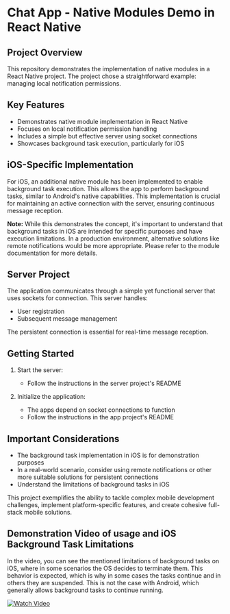 # Chat App - Native Modules Demo in React Native

## Project Overview

This repository demonstrates the implementation of native modules in a React Native project. The project chose a straightforward example: managing local notification permissions.

## Key Features

- Demonstrates native module implementation in React Native
- Focuses on local notification permission handling
- Includes a simple but effective server using socket connections
- Showcases background task execution, particularly for iOS

## iOS-Specific Implementation

For iOS, an additional native module has been implemented to enable background task execution. This allows the app to perform background tasks, similar to Android's native capabilities. This implementation is crucial for maintaining an active connection with the server, ensuring continuous message reception.

**Note:** While this demonstrates the concept, it's important to understand that background tasks in iOS are intended for specific purposes and have execution limitations. In a production environment, alternative solutions like remote notifications would be more appropriate. Please refer to the module documentation for more details.

## Server Project

The application communicates through a simple yet functional server that uses sockets for connection. This server handles:

- User registration
- Subsequent message management

The persistent connection is essential for real-time message reception.

## Getting Started

1. Start the server:
   - Follow the instructions in the server project's README

2. Initialize the application:
   - The apps depend on socket connections to function
   - Follow the instructions in the app project's README

## Important Considerations

- The background task implementation in iOS is for demonstration purposes
- In a real-world scenario, consider using remote notifications or other more suitable solutions for persistent connections
- Understand the limitations of background tasks in iOS

This project exemplifies the ability to tackle complex mobile development challenges, implement platform-specific features, and create cohesive full-stack mobile solutions.

## Demonstration Video of usage and iOS Background Task Limitations

In the video, you can see the mentioned limitations of background tasks on iOS, where in some scenarios the OS decides to terminate them. This behavior is expected, which is why in some cases the tasks continue and in others they are suspended. This is not the case with Android, which generally allows background tasks to continue running.

[![Watch Video](https://drive.google.com/uc?export=view&id=1gbTlagfWyU18DfR8L6v9MgvLI3sryoRJ)](https://drive.google.com/file/d/1gbTlagfWyU18DfR8L6v9MgvLI3sryoRJ/view?usp=sharing)
